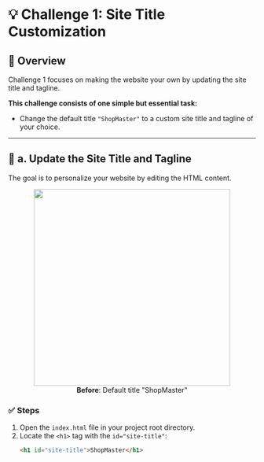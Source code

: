 # 💡 Challenge 1: Site Title Customization

## 📝 Overview

Challenge 1 focuses on making the website your own by updating the site title and tagline.

**This challenge consists of one simple but essential task:**

- Change the default title `"ShopMaster"` to a custom site title and tagline of your choice.

---

## 🔧 a. Update the Site Title and Tagline

The goal is to personalize your website by editing the HTML content.

<p align="center">
  <img src="./assets/challenge01-site-title-before.png" width="400px"/>
  <br/>
  <b>Before</b>: Default title "ShopMaster"
</p>

### ✅ Steps

1. Open the `index.html` file in your project root directory.
2. Locate the `<h1>` tag with the `id="site-title"`:
   ```html
   <h1 id="site-title">ShopMaster</h1>
